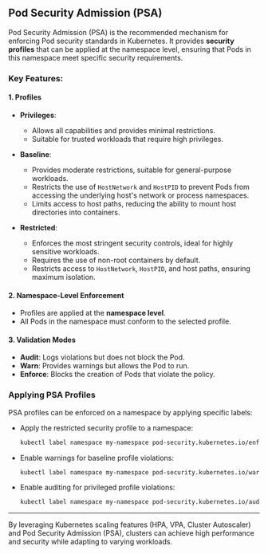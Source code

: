 ## Pod Security Admission (PSA)

Pod Security Admission (PSA) is the recommended mechanism for enforcing Pod security standards in Kubernetes. It provides **security profiles** that can be applied at the namespace level, ensuring that Pods in this namespace meet specific security requirements.

### **Key Features**:

#### 1. **Profiles**
- **Privileges**:
  - Allows all capabilities and provides minimal restrictions.
  - Suitable for trusted workloads that require high privileges.

- **Baseline**:
  - Provides moderate restrictions, suitable for general-purpose workloads.
  - Restricts the use of `HostNetwork` and `HostPID` to prevent Pods from accessing the underlying host's network or process namespaces.
  - Limits access to host paths, reducing the ability to mount host directories into containers.

- **Restricted**:
  - Enforces the most stringent security controls, ideal for highly sensitive workloads.
  - Requires the use of non-root containers by default.
  - Restricts access to `HostNetwork`, `HostPID`, and host paths, ensuring maximum isolation.

#### 2. **Namespace-Level Enforcement**
- Profiles are applied at the **namespace level**.
- All Pods in the namespace must conform to the selected profile.

#### 3. **Validation Modes**
- **Audit**: Logs violations but does not block the Pod.
- **Warn**: Provides warnings but allows the Pod to run.
- **Enforce**: Blocks the creation of Pods that violate the policy.

### **Applying PSA Profiles**
PSA profiles can be enforced on a namespace by applying specific labels:

- Apply the restricted security profile to a namespace:
  ```bash
  kubectl label namespace my-namespace pod-security.kubernetes.io/enforce=restricted
  ```

- Enable warnings for baseline profile violations:
  ```bash
  kubectl label namespace my-namespace pod-security.kubernetes.io/warn=baseline
  ```

- Enable auditing for privileged profile violations:
  ```bash
  kubectl label namespace my-namespace pod-security.kubernetes.io/audit=privileged
  ```

---

By leveraging Kubernetes scaling features (HPA, VPA, Cluster Autoscaler) and Pod Security Admission (PSA), clusters can achieve high performance and security while adapting to varying workloads.

